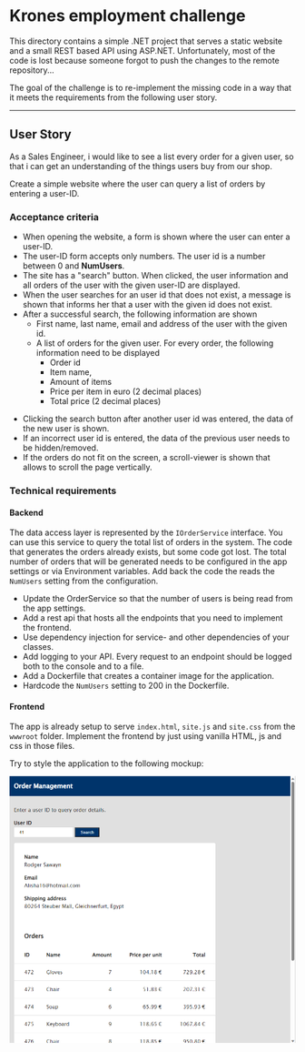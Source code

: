 # Krones employment challenge

This directory contains a simple .NET project that serves a static website and a small REST based API using ASP.NET.
Unfortunately, most of the code is lost because someone forgot to push the changes to the remote repository...

The goal of the challenge is to re-implement the missing code in a way that it meets the requirements from the following user story.

---

## User Story

As a Sales Engineer, i would like to see a list every order for a given user, so that i can get an understanding of the things users buy from our shop.

Create a simple website where the user can query a list of orders by entering a user-ID.

### Acceptance criteria

- When opening the website, a form is shown where the user can enter a user-ID.
- The user-ID form accepts only numbers. The user id is a number between 0 and **NumUsers**.
- The site has a "search" button. When clicked, the user information and all orders of the user with the given user-ID are displayed.
- When the user searches for an user id that does not exist, a message is shown that informs her that a user with the given id does not exist.
- After a successful search, the following information are shown
  - First name, last name, email and address of the user with the given id.
  - A list of orders for the given user. For every order, the following information need to be displayed
    - Order id
    - Item name,
    - Amount of items
    - Price per item in euro (2 decimal places)
    - Total price (2 decimal places)

* Clicking the search button after another user id was entered, the data of the new user is shown.
* If an incorrect user id is entered, the data of the previous user needs to be hidden/removed.
* If the orders do not fit on the screen, a scroll-viewer is shown that allows to scroll the page vertically.

### Technical requirements

#### Backend

The data access layer is represented by the `IOrderService` interface. You can use this service to query the total list of orders in the system. The code that generates the orders already exists, but some code got lost. The total number of orders that will be generated needs to be configured in the app settings or via Environment variables. Add back the code the reads the `NumUsers` setting from the configuration.

- Update the OrderService so that the number of users is being read from the app settings.
- Add a rest api that hosts all the endpoints that you need to implement the frontend.
- Use dependency injection for service- and other dependencies of your classes.
- Add logging to your API. Every request to an endpoint should be logged both to the console and to a file.
- Add a Dockerfile that creates a container image for the application.
- Hardcode the `NumUsers` setting to 200 in the Dockerfile.

#### Frontend

The app is already setup to serve `index.html`, `site.js` and `site.css` from the `wwwroot` folder. Implement the frontend by just using vanilla HTML, js and css in those files.

Try to style the application to the following mockup:

![Mockup](mockup.png)
